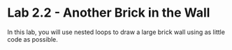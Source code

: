 # Lab 2.2 - Another Brick in the Wall
In this lab, you will use nested loops to draw a large brick wall using as little code as possible.

